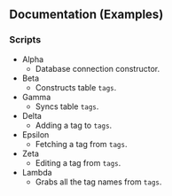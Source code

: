 ## Documentation (Examples)

### Scripts
* Alpha
  * Database connection constructor.
* Beta
  * Constructs table `tags`.
* Gamma
  * Syncs table `tags`.
* Delta
  * Adding a tag to `tags`.
* Epsilon
  * Fetching a tag from `tags`.
* Zeta
  * Editing a tag from `tags`.
* Lambda
  * Grabs all the tag names from `tags`.

